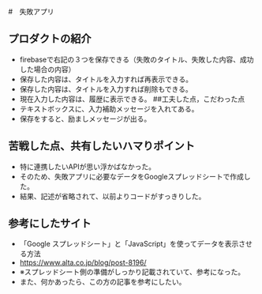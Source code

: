 #　失敗アプリ
## プロダクトの紹介
- firebaseで右記の３つを保存できる（失敗のタイトル、失敗した内容、成功した場合の内容）
- 保存した内容は、タイトルを入力すれば再表示できる。
- 保存した内容は、タイトルを入力すれば削除もできる。
- 現在入力した内容は、履歴に表示できる。 ##工夫した点，こだわった点
- テキストボックスに、入力補助メッセージを入れてある。
- 保存をすると、励ましメッセージが出る。
## 苦戦した点、共有したいハマりポイント
- 特に連携したいAPIが思い浮かばなかった。
- そのため、失敗アプリに必要なデータをGoogleスプレッドシートで作成した。
- 結果、記述が省略されて、以前よりコードがすっきりした。
## 参考にしたサイト
- 「Google スプレッドシート」と「JavaScript」を使ってデータを表示させる方法
- https://www.alta.co.jp/blog/post-8196/
- ※スプレッドシート側の準備がしっかり記載されていて、参考になった。
- また、何かあったら、この方の記事を参考にしたい。